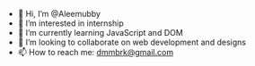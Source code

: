 - 👋 Hi, I’m @Aleemubby
- 👀 I’m interested in internship
- 🌱 I’m currently learning JavaScript and DOM
- 💞️ I’m looking to collaborate on web development and designs
- 📫 How to reach me: dmmbrk@gmail.com

<!---
Aleemubby/Aleemubby is a ✨ special ✨ repository because its `README.md` (this file) appears on your GitHub profile.
You can click the Preview link to take a look at your changes.
--->
